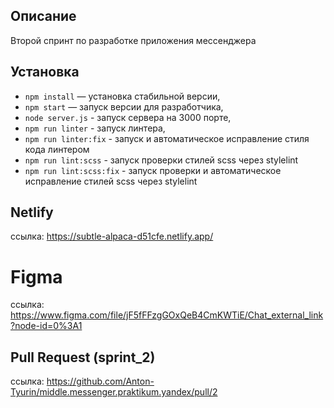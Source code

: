 ## Описание

Второй спринт по разработке приложения мессенджера

## Установка

- `npm install` — установка стабильной версии,
- `npm start` — запуск версии для разработчика,
- `node server.js` - запуск сервера на 3000 порте,
- `npm run linter` - запуск линтера,
- `npm run linter:fix` - запуск и автоматическое исправление стиля кода линтером
- `npm run lint:scss` - запуск проверки стилей scss через stylelint
- `npm run lint:scss:fix` - запуск проверки и автоматическое исправление стилей scss через stylelint

## Netlify
ссылка: https://subtle-alpaca-d51cfe.netlify.app/
# Figma
ссылка: https://www.figma.com/file/jF5fFFzgGOxQeB4CmKWTiE/Chat_external_link?node-id=0%3A1
## Pull Request (sprint_2)
ссылка: https://github.com/Anton-Tyurin/middle.messenger.praktikum.yandex/pull/2